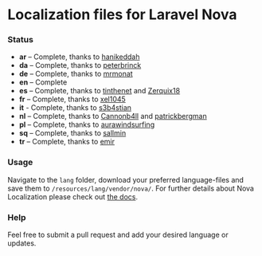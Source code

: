 # Localization files for Laravel Nova

### Status
* **ar** – Complete, thanks to [hanikeddah](https://github.com/hanikeddah)
* **da** – Complete, thanks to [peterbrinck](https://github.com/peterbrinck)
* **de** – Complete, thanks to [mrmonat](https://github.com/mrmonat)
* **en** – Complete
* **es** – Complete, thanks to [tinthenet](https://github.com/tinthenet) and [Zerquix18](https://github.com/Zerquix18)
* **fr** – Complete, thanks to [xel1045](https://github.com/xel1045)
* **it** - Complete, thanks to [s3b4stian](https://github.com/s3b4stian)
* **nl** – Complete, thanks to [Cannonb4ll](https://github.com/Cannonb4ll) and [patrickbergman](https://github.com/patrickbergman)
* **pl** – Complete, thanks to [aurawindsurfing](https://github.com/aurawindsurfing)
* **sq** – Complete, thanks to [sallmin](https://github.com/sallmin)
* **tr** – Complete, thanks to [emir](https://github.com/emir)

### Usage
Navigate to the `lang` folder, download your preferred language-files and save them to `/resources/lang/vendor/nova/`.
For further details about Nova Localization please check out [the docs](https://nova.laravel.com/docs/1.0/customization/localization.html).

### Help
Feel free to submit a pull request and add your desired language or updates.
